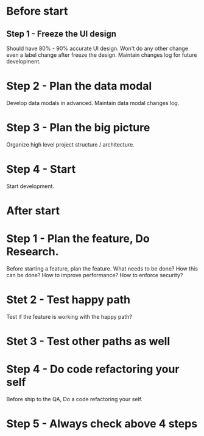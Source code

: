 # Before start
## Step 1 - Freeze the UI design
Should have 80% - 90% accurate UI design.
Won't do any other change even a label change after freeze the design.
Maintain changes log for future development.

# Step 2 - Plan the data modal
Develop data modals in advanced.
Maintain data modal changes log.

# Step 3 - Plan the big picture
Organize high level project structure / architecture.

# Step 4 - Start
Start development.

# After start

# Step 1 - Plan the feature, Do Research.
Before starting a feature, plan the feature. What needs to be done?
How this can be done? How to improve performance? How to enforce security?

# Stet 2 - Test happy path
Test if the feature is working with the happy path?

# Stet 3 - Test other paths as well

# Step 4 - Do code refactoring your self
Before ship to the QA, Do a code refactoring your self.

# Step 5 - Always check above 4 steps
